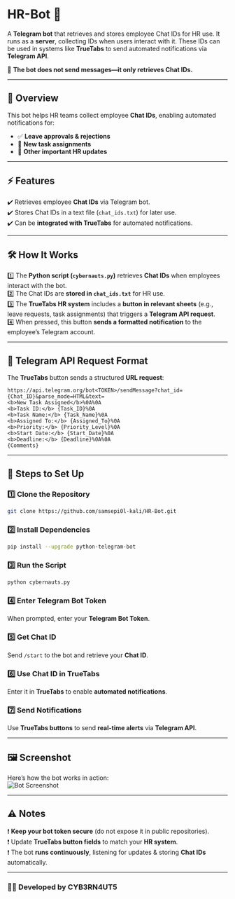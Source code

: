 # HR-Bot 🚀  
A **Telegram bot** that retrieves and stores employee Chat IDs for HR use. It runs as a **server**, collecting IDs when users interact with it. These IDs can be used in systems like **TrueTabs** to send automated notifications via **Telegram API**.  

🔹 **The bot does not send messages—it only retrieves Chat IDs.**  

---

## 📌 Overview  
This bot helps HR teams collect employee **Chat IDs**, enabling automated notifications for:  
- ✅ **Leave approvals & rejections**  
- 📌 **New task assignments**  
- 🏢 **Other important HR updates**  

---

## ⚡ Features  
✔️ Retrieves employee **Chat IDs** via Telegram bot.  
✔️ Stores Chat IDs in a text file (`chat_ids.txt`) for later use.  
✔️ Can be **integrated with TrueTabs** for automated notifications.  

---

## 🛠 How It Works  
1️⃣ The **Python script (`cybernauts.py`)** retrieves **Chat IDs** when employees interact with the bot.  
2️⃣ The Chat IDs are **stored in `chat_ids.txt`** for HR use.  
3️⃣ The **TrueTabs HR system** includes a **button in relevant sheets** (e.g., leave requests, task assignments) that triggers a **Telegram API request**.  
4️⃣ When pressed, this button **sends a formatted notification** to the employee’s Telegram account.  

---

## 📩 Telegram API Request Format  
The **TrueTabs** button sends a structured **URL request**:  
```
https://api.telegram.org/bot<TOKEN>/sendMessage?chat_id={Chat_ID}&parse_mode=HTML&text=
<b>New Task Assigned</b>%0A%0A
<b>Task ID:</b> {Task_ID}%0A
<b>Task Name:</b> {Task_Name}%0A
<b>Assigned To:</b> {Assigned_To}%0A
<b>Priority:</b> {Priority_Level}%0A
<b>Start Date:</b> {Start_Date}%0A
<b>Deadline:</b> {Deadline}%0A%0A
{Comments}
```

---

## 📝 Steps to Set Up  

### 1️⃣ Clone the Repository  
```sh
git clone https://github.com/samsepi0l-kali/HR-Bot.git
```

### 2️⃣ Install Dependencies  
```sh
pip install --upgrade python-telegram-bot
```

### 3️⃣ Run the Script  
```sh
python cybernauts.py
```

### 4️⃣ Enter Telegram Bot Token  
When prompted, enter your **Telegram Bot Token**.

### 5️⃣ Get Chat ID  
Send `/start` to the bot and retrieve your **Chat ID**.

### 6️⃣ Use Chat ID in TrueTabs  
Enter it in **TrueTabs** to enable **automated notifications**.

### 7️⃣ Send Notifications  
Use **TrueTabs buttons** to send **real-time alerts** via **Telegram API**.

---

## 🖼 Screenshot  
Here’s how the bot works in action:  
![Bot Screenshot](Bot_Screenshot.png)  

---

## ⚠️ Notes  
❗ **Keep your bot token secure** (do not expose it in public repositories).  
❗ Update **TrueTabs button fields** to match your **HR system**.  
❗ The bot **runs continuously**, listening for updates & storing **Chat IDs** automatically.  

---

### 👨‍💻 Developed by **CYB3RN4UT5**  


